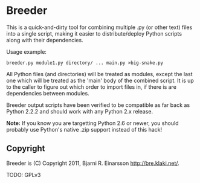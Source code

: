 # Breeder #

This is a quick-and-dirty tool for combining multiple .py (or other text)
files into a single script, making it easier to distribute/deploy Python
scripts along with their dependencies.

Usage example:

    breeder.py module1.py directory/ ... main.py >big-snake.py

All Python files (and directories) will be treated as modules, except the last
one which will be treated as the 'main' body of the combined script.  It is up
to the caller to figure out which order to import files in, if there is are
dependencies between modules.

Breeder output scripts have been verified to be compatible as far back as
Python 2.2.2 and should work with any Python 2.x release.

**Note:** If you know you are targetting Python 2.6 or newer, you should
probably use Python's native .zip support instead of this hack!


## Copyright ##

Breeder is (C) Copyright 2011, Bjarni R. Einarsson <http://bre.klaki.net/>.

TODO: GPLv3

